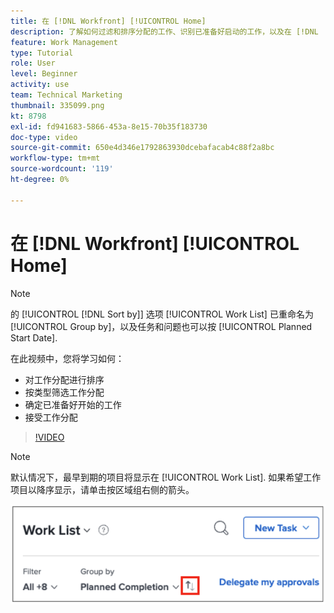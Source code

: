 ```yaml
---
title: 在 [!DNL Workfront] [!UICONTROL Home]
description: 了解如何过滤和排序分配的工作、识别已准备好启动的工作，以及在 [!DNL  Workfront].
feature: Work Management
type: Tutorial
role: User
level: Beginner
activity: use
team: Technical Marketing
thumbnail: 335099.png
kt: 8798
exl-id: fd941683-5866-453a-8e15-70b35f183730
doc-type: video
source-git-commit: 650e4d346e1792863930dcebafacab4c88f2a8bc
workflow-type: tm+mt
source-wordcount: '119'
ht-degree: 0%

---
```


# 在 [!DNL Workfront] [!UICONTROL Home]

>[!NOTE]
>
>的 [!UICONTROL [!DNL Sort by]] 选项 [!UICONTROL Work List] 已重命名为 [!UICONTROL Group by]，以及任务和问题也可以按 [!UICONTROL Planned Start Date].

在此视频中，您将学习如何：

* 对工作分配进行排序
* 按类型筛选工作分配
* 确定已准备好开始的工作
* 接受工作分配

>[!VIDEO](https://video.tv.adobe.com/v/335099/?quality=12&learn=on)

>[!NOTE]
>
>默认情况下，最早到期的项目将显示在 [!UICONTROL Work List]. 如果希望工作项目以降序显示，请单击按区域组右侧的箭头。

![显示按到期日期分组的工作列表的屏幕图像。](assets/work-list-arrows.png)
